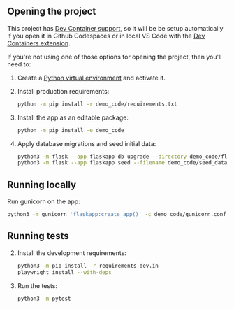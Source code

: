 
## Opening the project

This project has [Dev Container support](https://code.visualstudio.com/docs/devcontainers/containers), so it will be be setup automatically if you open it in Github Codespaces or in local VS Code with the [Dev Containers extension](https://marketplace.visualstudio.com/items?itemName=ms-vscode-remote.remote-containers).

If you're not using one of those options for opening the project, then you'll need to:

1. Create a [Python virtual environment](https://docs.python.org/3/tutorial/venv.html#creating-virtual-environments) and activate it.

1. Install production requirements:

    ```sh
    python -m pip install -r demo_code/requirements.txt
    ```

1. Install the app as an editable package:

    ```sh
    python -m pip install -e demo_code
    ```

1. Apply database migrations and seed initial data:

    ```sh
    python3 -m flask --app flaskapp db upgrade --directory demo_code/flaskapp/migrations
    python3 -m flask --app flaskapp seed --filename demo_code/seed_data.json
    ```

## Running locally

Run gunicorn on the app:

```sh
python3 -m gunicorn 'flaskapp:create_app()' -c demo_code/gunicorn.conf.py
```

## Running tests

2. Install the development requirements:

    ```sh
    python3 -m pip install -r requirements-dev.in
    playwright install --with-deps
    ```

3. Run the tests:

    ```sh
    python3 -m pytest
    ```
